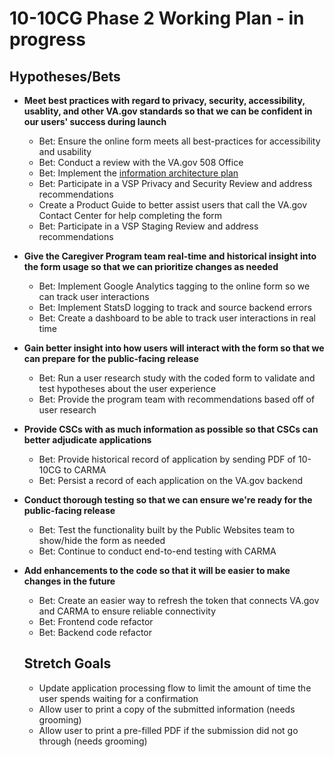 # 10-10CG Phase 2 Working Plan - in progress


## Hypotheses/Bets
- **Meet best practices with regard to privacy, security, accessibility, usablity, and other VA.gov standards so that we can be confident in our users' success during launch**
  - Bet: Ensure the online form meets all best-practices for accessibility and usability
  - Bet: Conduct a review with the VA.gov 508 Office
  - Bet: Implement the [information architecture plan](https://github.com/department-of-veterans-affairs/va.gov-team/blob/master/platform/information-architecture/ia-reviews/caregiver-10-10cg.md)
  - Bet: Participate in a VSP Privacy and Security Review and address recommendations
  - Create a Product Guide to better assist users that call the VA.gov Contact Center for help completing the form
  - Bet: Participate in a VSP Staging Review and address recommendations
- **Give the Caregiver Program team real-time and historical insight into the form usage so that we can prioritize changes as needed**
  - Bet: Implement Google Analytics tagging to the online form so we can track user interactions
  - Bet: Implement StatsD logging to track and source backend errors
  - Bet: Create a dashboard to be able to track user interactions in real time
- **Gain better insight into how users will interact with the form so that we can prepare for the public-facing release**
  - Bet: Run a user research study with the coded form to validate and test hypotheses about the user experience
  - Bet: Provide the program team with recommendations based off of user research
- **Provide CSCs with as much information as possible so that CSCs can better adjudicate applications**
  - Bet: Provide historical record of application by sending PDF of 10-10CG to CARMA
  - Bet: Persist a record of each application on the VA.gov backend
- **Conduct thorough testing so that we can ensure we're ready for the public-facing release**
  - Bet: Test the functionality built by the Public Websites team to show/hide the form as needed
  - Bet: Continue to conduct end-to-end testing with CARMA
- **Add enhancements to the code so that it will be easier to make changes in the future**
  - Bet: Create an easier way to refresh the token that connects VA.gov and CARMA to ensure reliable connectivity
  - Bet: Frontend code refactor
  - Bet: Backend code refactor
  
  
  ## Stretch Goals
  - Update application processing flow to limit the amount of time the user spends waiting for a confirmation
  - Allow user to print a copy of the submitted information (needs grooming)
  - Allow user to print a pre-filled PDF if the submission did not go through (needs grooming)



